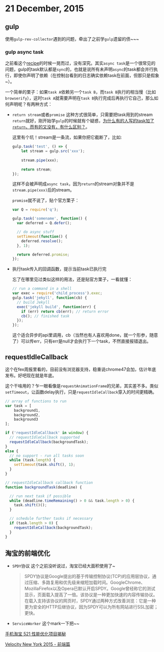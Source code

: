 # 21 December, 2015

## gulp
使用`gulp-rev-collector`遇到的问题，牵出了之前学`gulp`遗留的债~~~

### gulp async task
之前看这个[recipe](https://github.com/gulpjs/gulp/blob/master/docs/recipes/running-tasks-in-series.md)的时候一晃而过，没有深究。其实`async task`是一个很常见的问题，gulp的task默认都是`sync`的，也就是说所有未声明`async`的task都会并行执行，即使你声明了依赖（在控制台看到的日志确实依赖task在前面，但那只是假象~）。

一个简单的栗子：如果`task A`依赖另一个`task B`，而`task B`执行的相当慢（比如`browserify`），这时`task A`就需要声明在`task B`执行完成后再执行它自己，那么如何声明呢？有两种方式：

- `return stream`或者`promise`
	这种方式很简单，只需要把task用到的stream `return`就好，刚开始学`gulp`的时候就有个疑惑，[为什么有的人写的task加了`return`，而有的又没有，有什么区别？](http://stackoverflow.com/questions/21699146/gulp-js-task-return-on-src)。
	
	这里有个坑！stream是一条流，如果你把它截断了，比如:
	
	```js
	gulp.task('test', () => {
		let stream = gulp.src('xxx');
		
		stream.pipe(xxx);
		
		return stream;
	});
	```
	这样不会被声明成`async task`，因为`return`的stream对象并不是`stream.pipe(xxx)`后的stream。
	
	`promise`就不说了，贴个官方栗子：
	
	```js
	var Q = require('q');

	gulp.task('somename', function() {
	  var deferred = Q.defer();
	
	  // do async stuff
	  setTimeout(function() {
	    deferred.resolve();
	  }, 1);
	
	  return deferred.promise;
	});
	```
- 执行task传入的回调函数，提示当前task已执行完

	忘了在哪里见过类似这样的用法，还是贴官方栗子，一看就懂：
	
	```js
	// run a command in a shell
	var exec = require('child_process').exec;
	gulp.task('jekyll', function(cb) {
	  // build Jekyll
	  exec('jekyll build', function(err) {
	    if (err) return cb(err); // return error
	    cb(); // finished task
	  });
	});
	```
	这个适合异步的api里调用，cb（当然也有人喜欢用done，就一个形参，随意了）可以传err，只有err是null才会执行下一个task，不然直接报错退出。

## requestIdleCallback

这个在fex周报里看的，目前没有浏览器支持，稳重说chrome47会加，估计年底发布。好吧现在就是年底。

这个干啥用的？乍一眼看像是`requestAnimationFrame`的兄弟，其实差不多。类似`setTimeout`，让函数delay执行，只是`requestIdleCallback`穿入的时间更精确。

```js
// array of functions to run
var task = [
	background1,
	background2,
	background3
];

if ('requestIdleCallback' in window) {
  // requestIdleCallback supported
  requestIdleCallback(backgroundTask);
}
else {
  // no support - run all tasks soon
  while (task.length) {
  	setTimeout(task.shift(), 1);
  }
}

// requestIdleCallback callback function
function backgroundTask(deadline) {

  // run next task if possible
  while (deadline.timeRemaining() > 0 && task.length > 0) {
  	task.shift()();
  }

  // schedule further tasks if necessary
  if (task.length > 0) {
    requestIdleCallback(backgroundTask);
  }
}
```

## 淘宝的前端优化

- `SPDY`协议 这个之前没听说过，淘宝已经大面积使用了~

	> SPDY协议是Google提出的基于传输控制协议(TCP)的应用层协议，通过压缩、多路复用和优先级来缩短加载时间。GoogleChrome、MozillaFirefox以及Opera已默认开启SPDY。Google曾经称它的测试显示，页面载入提高了一倍。该协议是一种更加快速的内容传输协议。
在载入支持该协议的网页时，SPDY通过两种方式改善浏览：它是一种更为安全的HTTP后继协议，因为SPDY可以为所有网站进行SSL加密；更快。

- `ServiceWorker` 这个mark一下把~~

[手机淘宝 521 性能优化项目揭秘](http://mp.weixin.qq.com/s?__biz=MjM5MDE0Mjc4MA==&mid=401554928&idx=1&sn=abde4233ad87b6c7fb2e797b1902f5b6&scene=2&srcid=1206I2q9x0pFaJTh0gjOv9P5)

[Velocity New York 2015 - 前端篇](http://taobaofed.org/blog/2015/12/14/velocity-new-york-2015-frontend/)
